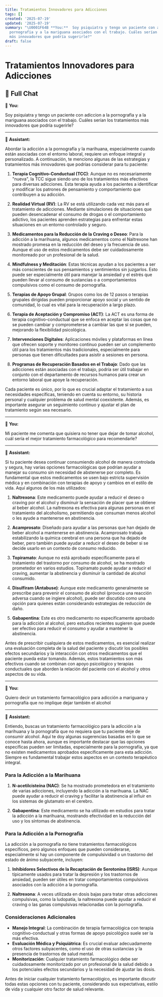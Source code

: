 ```yaml
---
title: Tratamientos Innovadores para Adicciones
tags: []
created: '2025-07-19'
updated: '2025-07-19'
summary: "\U0001F64B **You:**  Soy psiquiatra y tengo un paciente con adiccion a la
  pornografia y a la mariguana asociados con el trabajo. Cuáles serían los tratamientos
  más innovadores que podría sugerirle?"
draft: false
---
```


# Tratamientos Innovadores para Adicciones

## 🧠 Full Chat

🙋 **You:**

Soy psiquiatra y tengo un paciente con adiccion a la pornografia y a la mariguana asociados con el trabajo. Cuáles serían los tratamientos más innovadores que podría sugerirle?

---

🤖 **Assistant:**

Abordar la adicción a la pornografía y la marihuana, especialmente cuando están asociadas con el entorno laboral, requiere un enfoque integral y personalizado. A continuación, te menciono algunas de las estrategias y tratamientos más innovadores que podrías considerar para tu paciente:

1. **Terapia Cognitivo-Conductual (TCC)**: Aunque no es necesariamente "nueva", la TCC sigue siendo uno de los tratamientos más efectivos para diversas adicciones. Esta terapia ayuda a los pacientes a identificar y modificar los patrones de pensamiento y comportamiento que contribuyen a su adicción.

2. **Realidad Virtual (RV)**: La RV se está utilizando cada vez más para el tratamiento de adicciones. Mediante simulaciones de situaciones que pueden desencadenar el consumo de drogas o el comportamiento adictivo, los pacientes aprenden estrategias para enfrentar estas situaciones en un entorno controlado y seguro.

3. **Medicamentos para la Reducción de la Craving o Deseo**: Para la adicción a la marihuana, algunos medicamentos como el Naltrexone han mostrado promesa en la reducción del deseo y la frecuencia de uso. Aunque el uso de estos medicamentos debe ser cuidadosamente monitoreado por un profesional de la salud.

4. **Mindfulness y Meditación**: Estas técnicas ayudan a los pacientes a ser más conscientes de sus pensamientos y sentimientos sin juzgarlos. Esto puede ser especialmente útil para manejar la ansiedad y el estrés que pueden llevar al consumo de sustancias o a comportamientos compulsivos como el consumo de pornografía.

5. **Terapias de Apoyo Grupal**: Grupos como los de 12 pasos o terapias grupales dirigidas pueden proporcionar apoyo social y un sentido de comunidad, lo cual es vital para la recuperación a largo plazo.

6. **Terapia de Aceptación y Compromiso (ACT)**: La ACT es una forma de terapia cognitivo-conductual que se enfoca en aceptar las cosas que no se pueden cambiar y comprometerse a cambiar las que sí se pueden, mejorando la flexibilidad psicológica.

7. **Intervenciones Digitales**: Aplicaciones móviles y plataformas en línea que ofrecen soporte y monitoreo continuo pueden ser un complemento útil para los tratamientos más tradicionales, especialmente para personas que tienen dificultades para asistir a sesiones en persona.

8. **Programas de Recuperación Basados en el Trabajo**: Dado que las adicciones están asociadas con el trabajo, podría ser útil trabajar en conjunto con el departamento de recursos humanos para crear un entorno laboral que apoye la recuperación.

Cada paciente es único, por lo que es crucial adaptar el tratamiento a sus necesidades específicas, teniendo en cuenta su entorno, su historia personal y cualquier problema de salud mental coexistente. Además, es importante asegurar un seguimiento continuo y ajustar el plan de tratamiento según sea necesario.

---

🙋 **You:**

Mi paciente me comenta que quisiera no tener que dejar de tomar alcohol, cuál sería el mejor tratamiento farmacológico para recomendarle?

---

🤖 **Assistant:**

Si tu paciente desea continuar consumiendo alcohol de manera controlada y segura, hay varias opciones farmacológicas que podrían ayudar a manejar su consumo sin necesidad de abstenerse por completo. Es fundamental que estos medicamentos se usen bajo estricta supervisión médica y en combinación con terapias de apoyo y cambios en el estilo de vida. Aquí algunos de los más utilizados:

1. **Naltrexona**: Este medicamento puede ayudar a reducir el deseo o craving por el alcohol y disminuir la sensación de placer que se obtiene al beber alcohol. La naltrexona es efectiva para algunas personas en el tratamiento del alcoholismo, permitiendo que consuman menos alcohol o les ayude a mantenerse en abstinencia.

2. **Acamprosato**: Diseñado para ayudar a las personas que han dejado de beber alcohol a mantenerse en abstinencia. Acamprosato trabaja estabilizando la química cerebral en una persona que ha dejado de beber, pero también puede ayudar a reducir el deseo de beber si se decide usarlo en un contexto de consumo reducido.

3. **Topiramato**: Aunque no está aprobado específicamente para el tratamiento del trastorno por consumo de alcohol, se ha mostrado prometedor en varios estudios. Topiramato puede ayudar a reducir el craving, aumentar la abstinencia y disminuir la cantidad de alcohol consumido.

4. **Disulfiram (Antabuse)**: Aunque este medicamento generalmente se prescribe para prevenir el consumo de alcohol (provoca una reacción adversa cuando se ingiere alcohol), puede ser discutido como una opción para quienes están considerando estrategias de reducción de daño.

5. **Gabapentina**: Este es otro medicamento no específicamente aprobado para la adicción al alcohol, pero estudios recientes sugieren que puede ser efectivo para reducir el consumo y ayudar a mantener la abstinencia.

Antes de prescribir cualquiera de estos medicamentos, es esencial realizar una evaluación completa de la salud del paciente y discutir los posibles efectos secundarios y la interacción con otros medicamentos que el paciente pueda estar tomando. Además, estos tratamientos son más efectivos cuando se combinan con apoyo psicológico y terapias conductuales que aborden la relación del paciente con el alcohol y otros aspectos de su vida.

---

🙋 **You:**

Quiero decir un tratamiento farmacológico para adicción a mariguana y pornografía que no implique dejar también el alcohol

---

🤖 **Assistant:**

Entiendo, buscas un tratamiento farmacológico para la adicción a la marihuana y la pornografía que no requiera que tu paciente deje de consumir alcohol. Aquí te doy algunas sugerencias basadas en lo que se conoce hasta ahora, aunque es importante destacar que las opciones específicas pueden ser limitadas, especialmente para la pornografía, ya que no existen medicamentos aprobados específicamente para esta adicción. Siempre es fundamental trabajar estos aspectos en un contexto terapéutico integral. 

### Para la Adicción a la Marihuana

1. **N-acetilcisteína (NAC)**: Se ha mostrado prometedora en el tratamiento de varias adicciones, incluyendo la adicción a la marihuana. La NAC puede ayudar a reducir el craving y facilitar la abstinencia al influir en los sistemas de glutamato en el cerebro.

2. **Gabapentina**: Este medicamento se ha utilizado en estudios para tratar la adicción a la marihuana, mostrando efectividad en la reducción del uso y los síntomas de abstinencia.

### Para la Adicción a la Pornografía

La adicción a la pornografía no tiene tratamientos farmacológicos específicos, pero algunos enfoques que pueden considerarse, especialmente si hay un componente de compulsividad o un trastorno del estado de ánimo subyacente, incluyen:

1. **Inhibidores Selectivos de la Recaptación de Serotonina (ISRS)**: Aunque típicamente usados para tratar la depresión y los trastornos de ansiedad, pueden ser útiles en tratar comportamientos compulsivos asociados con la adicción a la pornografía.

2. **Naltrexona**: A veces utilizada en dosis bajas para tratar otras adicciones compulsivas, como la ludopatía, la naltrexona puede ayudar a reducir el craving o las ganas compulsivas relacionadas con la pornografía.

### Consideraciones Adicionales

- **Manejo Integral**: La combinación de terapia farmacológica con terapia cognitivo-conductual y otras formas de apoyo psicológico suele ser la más efectiva.
- **Evaluación Médica y Psiquiátrica**: Es crucial evaluar adecuadamente otros factores subyacentes, como el uso de otras sustancias y la presencia de trastornos de salud mental.
- **Monitorización**: Cualquier tratamiento farmacológico debe ser cuidadosamente monitorizado por un profesional de la salud debido a los potenciales efectos secundarios y la necesidad de ajustar las dosis.

Antes de iniciar cualquier tratamiento farmacológico, es importante discutir todas estas opciones con tu paciente, considerando sus expectativas, estilo de vida y cualquier otro factor de salud relevante.